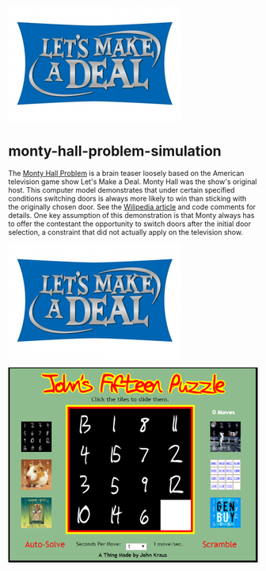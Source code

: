 ![](LMADlogo2011.jpg)

# monty-hall-problem-simulation

The [Monty Hall Problem](https://en.wikipedia.org/wiki/Monty_Hall_problem) is a brain teaser loosely based on the American television game show Let's Make a Deal.  Monty Hall was the show's original host.
This computer model demonstrates that under certain specified conditions switching doors is always more likely to win than sticking with the originally chosen door.  See the [Wilipedia article](https://en.wikipedia.org/wiki/Monty_Hall_problem) and code comments for details.  One key assumption of this demonstration is that Monty always has to offer the contestant the opportunity to switch doors after the initial door selection, a constraint that did not actually apply on the television show.

![](LMADlogo2011.jpg)

![alt text](https://github.com/johnfkraus/15puzzle/blob/master/15Puzzle.png "John's 15-Tile Puzzle")
